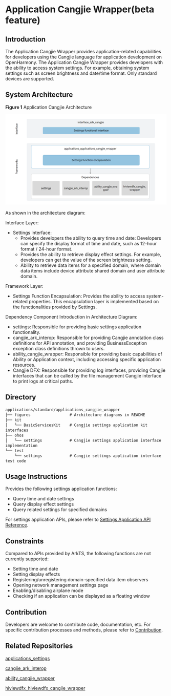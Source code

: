 # Application Cangjie Wrapper(beta feature)

## Introduction

The Application Cangjie Wrapper provides application-related capabilities for developers using the Cangjie language for application development on OpenHarmony. The Application Cangjie Wrapper provides developers with the ability to access system settings. For example, obtaining system settings such as screen brightness and date/time format. Only standard devices are supported.

## System Architecture

**Figure 1** Application Cangjie Architecture

!["Application Cangjie Architecture"](figures/application_cangjie_wrapper_architecture_en.png)

As shown in the architecture diagram:

Interface Layer:

- Settings interface:
    - Provides developers the ability to query time and date: Developers can specify the display format of time and date, such as 12-hour format / 24-hour format.
    - Provides the ability to retrieve display effect settings. For example, developers can get the value of the screen brightness setting.
    - Ability to retrieve data items for a specified domain, where domain data items include device attribute shared domain and user attribute domain.

Framework Layer:

- Settings Function Encapsulation: Provides the ability to access system-related properties. This encapsulation layer is implemented based on the functionalities provided by Settings.

Dependency Component Introduction in Architecture Diagram:

- settings: Responsible for providing basic settings application functionality.
- cangjie_ark_interop: Responsible for providing Cangjie annotation class definitions for API annotation, and providing BusinessException exception class definitions thrown to users.
- ability_cangjie_wrapper: Responsible for providing basic capabilities of Ability or Application context, including accessing specific application resources.
- Cangjie DFX: Responsible for providing log interfaces, providing Cangjie interfaces that can be called by the file management Cangjie interface to print logs at critical paths.

## Directory

```
applications/standard/applications_cangjie_wrapper
├── figures                 # Architecture diagrams in README
├── kit
│   └── BasicServicesKit    # Cangjie settings application kit interfaces
├── ohos
│   └── settings            # Cangjie settings application interface implementation
└── test
    └── settings            # Cangjie settings application interface test code
```

## Usage Instructions

Provides the following settings application functions:

- Query time and date settings
- Query display effect settings
- Query related settings for specified domains

For settings application APIs, please refer to [Settings Application API Reference](https://gitcode.com/openharmony-sig/arkcompiler_cangjie_ark_interop/blob/master/doc/API_Reference/source_en/apis/BasicServicesKit/cj-apis-settings.md).

## Constraints

Compared to APIs provided by ArkTS, the following functions are not currently supported:

- Setting time and date
- Setting display effects
- Registering/unregistering domain-specified data item observers
- Opening network management settings page
- Enabling/disabling airplane mode
- Checking if an application can be displayed as a floating window

## Contribution

Developers are welcome to contribute code, documentation, etc. For specific contribution processes and methods, please refer to [Contribution](https://gitcode.com/openharmony/docs/blob/master/en/contribute/how-to-contribute.md).

## Related Repositories

[applications_settings](https://gitcode.com/openharmony/applications_settings/blob/master/README.md)

[cangjie_ark_interop](https://gitcode.com/openharmony-sig/arkcompiler_cangjie_ark_interop/blob/master/README.md)

[ability_cangjie_wrapper](https://gitcode.com/openharmony-sig/ability_ability_cangjie_wrapper/blob/master/README.md)

[hiviewdfx_hiviewdfx_cangjie_wrapper](https://gitcode.com/openharmony-sig/hiviewdfx_hiviewdfx_cangjie_wrapper/blob/master/README.md)
